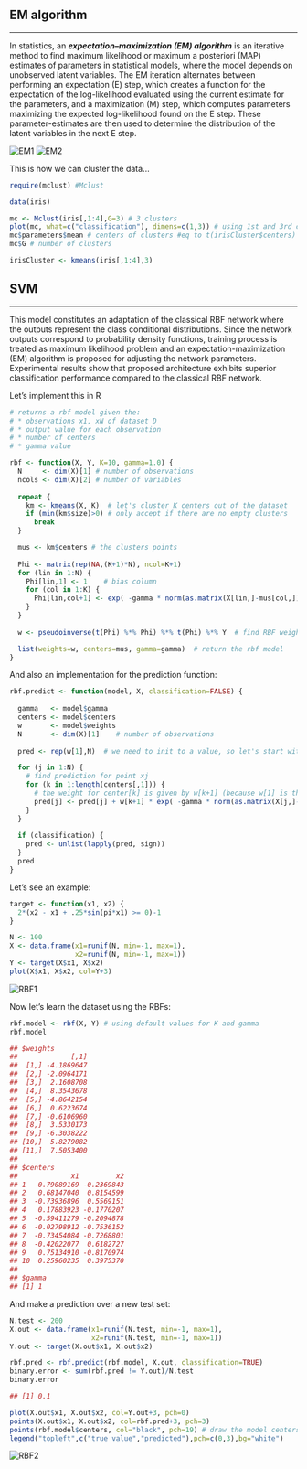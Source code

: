 <!-- Component-Wise EM Algorithm for Mixtures -->
## EM algorithm
___
In statistics, an **_expectation–maximization (EM) algorithm_** is an iterative method to find maximum likelihood or maximum a posteriori (MAP) estimates of parameters in statistical models, where the model depends on unobserved latent variables. The EM iteration alternates between performing an expectation (E) step, which creates a function for the expectation of the log-likelihood evaluated using the current estimate for the parameters, and a maximization (M) step, which computes parameters maximizing the expected log-likelihood found on the E step. These parameter-estimates are then used to determine the distribution of the latent variables in the next E step.

![EM1](images/EM1.png)
![EM2](images/EM2.png)

This is how we can cluster the data...

```R
require(mclust) #Mclust

data(iris)

mc <- Mclust(iris[,1:4],G=3) # 3 clusters
plot(mc, what=c("classification"), dimens=c(1,3)) # using 1st and 3rd column of the iris dataset
mc$parameters$mean # centers of clusters #eq to t(irisCluster$centers)
mc$G # number of clusters

irisCluster <- kmeans(iris[,1:4],3)
```

## SVM
___
This model constitutes an adaptation of the classical RBF network where the outputs represent the class conditional distributions. Since the network outputs correspond to probability density functions, training process is treated as maximum likelihood problem and an expectation-maximization (EM) algorithm is proposed for adjusting the network parameters. Experimental results show that proposed architecture exhibits superior classification performance compared to the classical RBF network.

Let’s implement this in R

```R
# returns a rbf model given the:
# * observations x1, xN of dataset D
# * output value for each observation
# * number of centers
# * gamma value

rbf <- function(X, Y, K=10, gamma=1.0) {
  N     <- dim(X)[1] # number of observations
  ncols <- dim(X)[2] # number of variables
  
  repeat {
    km <- kmeans(X, K)  # let's cluster K centers out of the dataset
    if (min(km$size)>0) # only accept if there are no empty clusters
      break
  }

  mus <- km$centers # the clusters points
  
  Phi <- matrix(rep(NA,(K+1)*N), ncol=K+1)
  for (lin in 1:N) {
    Phi[lin,1] <- 1    # bias column
    for (col in 1:K) {
      Phi[lin,col+1] <- exp( -gamma * norm(as.matrix(X[lin,]-mus[col,]),"F")^2 )
    }
  }
  
  w <- pseudoinverse(t(Phi) %*% Phi) %*% t(Phi) %*% Y  # find RBF weights

  list(weights=w, centers=mus, gamma=gamma)  # return the rbf model
}
```

And also an implementation for the prediction function:

```R
rbf.predict <- function(model, X, classification=FALSE) {
  
  gamma   <- model$gamma
  centers <- model$centers
  w       <- model$weights
  N       <- dim(X)[1]    # number of observations
  
  pred <- rep(w[1],N)  # we need to init to a value, so let's start with the bias

  for (j in 1:N) {  
    # find prediction for point xj
    for (k in 1:length(centers[,1])) {
      # the weight for center[k] is given by w[k+1] (because w[1] is the bias)
      pred[j] <- pred[j] + w[k+1] * exp( -gamma * norm(as.matrix(X[j,]-centers[k,]),"F")^2 )
    }
  }
  
  if (classification) {
    pred <- unlist(lapply(pred, sign))
  }
  pred
}
```

Let’s see an example:

```R
target <- function(x1, x2) {
  2*(x2 - x1 + .25*sin(pi*x1) >= 0)-1
}

N <- 100
X <- data.frame(x1=runif(N, min=-1, max=1),
                x2=runif(N, min=-1, max=1))
Y <- target(X$x1, X$x2)
plot(X$x1, X$x2, col=Y+3)
```

![RBF1](images/RBF1.png)

Now let’s learn the dataset using the RBFs:

```R
rbf.model <- rbf(X, Y) # using default values for K and gamma
rbf.model

## $weights
##             [,1]
##  [1,] -4.1869647
##  [2,] -2.0964171
##  [3,]  2.1608708
##  [4,]  8.3543678
##  [5,] -4.8642154
##  [6,]  0.6223674
##  [7,] -0.6106960
##  [8,]  3.5330173
##  [9,] -6.3038222
## [10,]  5.8279082
## [11,]  7.5053400
## 
## $centers
##             x1         x2
## 1   0.79089169 -0.2369843
## 2   0.68147040  0.8154599
## 3  -0.73936896  0.5569151
## 4   0.17883923 -0.1770207
## 5  -0.59411279 -0.2094878
## 6  -0.02798912 -0.7536152
## 7  -0.73454084 -0.7268801
## 8  -0.42022077  0.6182727
## 9   0.75134910 -0.8170974
## 10  0.25960235  0.3975370
## 
## $gamma
## [1] 1
```

And make a prediction over a new test set:

```R
N.test <- 200
X.out <- data.frame(x1=runif(N.test, min=-1, max=1),
                    x2=runif(N.test, min=-1, max=1))
Y.out <- target(X.out$x1, X.out$x2)

rbf.pred <- rbf.predict(rbf.model, X.out, classification=TRUE)
binary.error <- sum(rbf.pred != Y.out)/N.test
binary.error

## [1] 0.1

plot(X.out$x1, X.out$x2, col=Y.out+3, pch=0)
points(X.out$x1, X.out$x2, col=rbf.pred+3, pch=3)
points(rbf.model$centers, col="black", pch=19) # draw the model centers
legend("topleft",c("true value","predicted"),pch=c(0,3),bg="white")
```

![RBF2](images/RBF2.png)